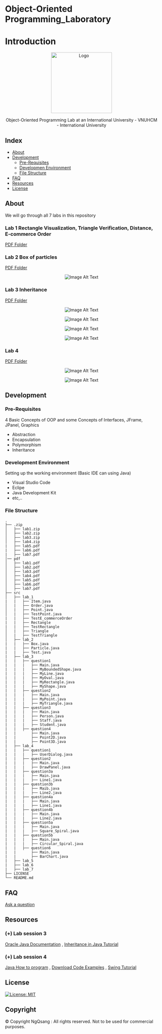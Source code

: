 # Object-Oriented Programming_Laboratory

# Introduction
<p align="center">
  <img src="https://www2.hcmiu.edu.vn/Portals/1/Images/logo%20%26%20gallery/logo.png" alt="Logo" width="200" height="200">
</p>
<p align="center">
Object-Oriented Programming Lab at an International University - VNUHCM - International University
</p>

## Index

- [About](#beginner-about)
- [Development](#wrench-development)
  - [Pre-Requisites](#notebook-pre-requisites)
  - [Developmen Environment](#nut_and_bolt-development-environment)
  - [File Structure](#file_folder-file-structure)
- [FAQ](#question-faq)
- [Resources](#page_facing_up-resources)
- [License](#lock-license)

## About
We will go through all 7 labs in this repository

### Lab 1 Rectangle Visualization, Triangle Verification, Distance, E-commerce Order
[PDF Folder](.pdf/Lab_1.pdf)

### Lab 2 Box of particles 
[PDF Folder](pdf/Lab_2.pdf)
<p align="center">
  <img src="res/lab2_img.jpg" alt="Image Alt Text">
</p>

### Lab 3 Inheritance
[PDF Folder](pdf/Lab_3.pdf)
<p align="center">
  <img src="res/lab3_img.jpg" alt="Image Alt Text">
</p>
<p align="center">
  <img src="res/lab3_02_img.jpg" alt="Image Alt Text">
</p>
<p align="center">
  <img src="res/lab3_03_img.jpg" alt="Image Alt Text">
</p>
<p align="center">
  <img src="res/lab3_04_img.jpg" alt="Image Alt Text">
</p>

### Lab 4 
[PDF Folder](pdf/Lab_4.pdf)
<p align="center">
  <img src="res/lab4_img.jpg" alt="Image Alt Text">
</p>
<p align="center">
  <img src="res/lab4_.jpg" alt="Image Alt Text">
</p>

## Development

### Pre-Requisites
4 Basic Concepts of OOP and some Concepts of Interfaces, JFrame, JPanel, Graphics
- Abstraction
- Encapsulation
- Polymorphism
- Inheritance

### Development Environment
Setting up the working environment (Basic IDE can using Java)
- Visual Studio Code
- Eclipe
- Java Development Kit
- etc,..

### File Structure
```
.
├── .zip
│   ├── lab1.zip
│   ├── lab2.zip
│   ├── lab3.zip
│   ├── lab4.zip
|   ├── lab5.pdf
|   ├── lab6.pdf
|   ├── lab7.pdf
│── pdf
│   ├── lab1.pdf
│   ├── lab2.pdf
│   ├── lab3.pdf
│   ├── lab4.pdf
│   ├── lab5.pdf
│   ├── lab6.pdf   
│   ├── lab7.pdf    
├── src
│   ├── lab_1
|   |   ├── Item.java
│   |   ├── Order.java
│   |   ├── Point.java
│   |   ├── TestPoint.java
|   |   ├── TestE_commerceOrder
|   |   ├── Rectangle
|   |   ├── TestRectangle
│   |   ├── Triangle
│   |   ├── TestTriangle
│   ├── lab_2
|   |   ├── Box.java
|   |   ├── Particle.java
|   |   ├── Test.java
|   ├── lab_3
|   |   ├── question1
|   |   |   ├── Main.java
|   |   |   ├── MyBoundedShape.java
|   |   |   ├── MyLine.java
|   |   |   ├── MyOval.java
|   |   |   ├── MyRectangle.java
|   |   |   ├── MyShape.java
|   |   ├── question2
|   |   |   ├── Main.java
|   |   |   ├── MyPoint.java
|   |   |   ├── MyTriangle.java
|   |   ├── question3
|   |   |   ├── Main.java
|   |   |   ├── Person.java
|   |   |   ├── Staff.java
|   |   |   ├── Student.java
|   |   ├── question4
|   |       ├── Main.java
|   |       ├── Point2D.java
|   |       ├── Point3D.java
|   ├── lab_4
|   |   ├── question1
|   |   |   ├── UserDialog.java
|   |   ├── question2
|   |   |   ├── Main.java
|   |   |   ├── DrawPanel.java
|   |   ├── question3a
|   |   |   ├── Main.java
|   |   |   ├── Line1.java
|   |   ├── question3b
|   |   |   ├── Maib.java
|   |   |   ├── Line2.java
|   |   ├── question4a
|   |   |   ├── Main.java
|   |   |   ├── Line1.java
|   |   ├── question4b
|   |   |   ├── Main.java
|   |   |   ├── Line2.java
|   |   ├── question5a
|   |   |   ├── Main.java
|   |   |   ├── Square_Spiral.java
|   |   ├── question5b
|   |   |   ├── Main.java
|   |   |   ├── Circular_Spiral.java
|   |   ├── question6
|   |       ├── Main.java
|   |       ├── BarChart.java
|   ├── lab_5
|   ├── lab_6
|   ├── lab_7
├── LICENSE
└── README.md
```
## FAQ
[Ask a question](https://github.com/NgQsang/OOP_LAB/issues)

## Resources
### (+) Lab session 3
[Oracle Java Documentation](https://docs.oracle.com/javase/tutorial/java/IandI/index.html)
, [Inheritance in Java Tutorial](https://www.tutorialspoint.com/java/java_inheritance.htm)
### (+) Lab session 4
[Java How to program](https://github.com/nikhil-vytla/Java-How-to-Program-(Early-Objects)-10th-Edition.pdf)
, [Download Code Examples](https://github.com/pdeitel/JavaHowToProgram10eEarlyObjectsVersion)
, [Swing Tutorial](https://www.tutorialspoint.com/swing/index.htm)

## License
[![License: MIT](https://img.shields.io/badge/License-MIT-yellow.svg)](https://opensource.org/licenses/MIT)

## Copyright
© Copyright NgQsang : All rights reserved.
Not to be used for commercial purposes.
